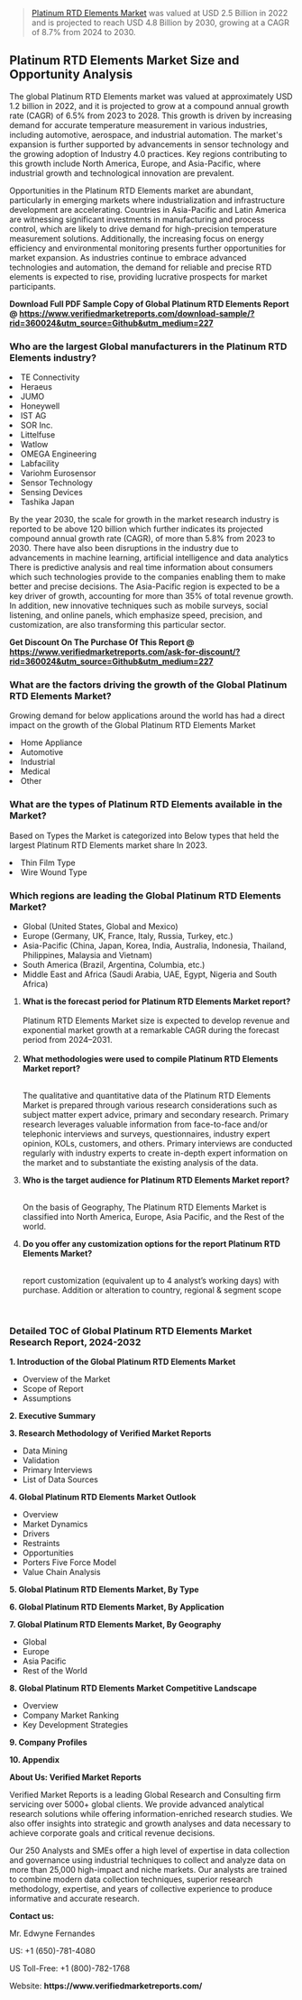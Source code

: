 <blockquote><p><p><a href="https://www.verifiedmarketreports.com/download-sample/?rid=360024&utm_source=Github&utm_medium=227" target="_blank">Platinum RTD Elements Market</a> was valued at USD 2.5 Billion in 2022 and is projected to reach USD 4.8 Billion by 2030, growing at a CAGR of 8.7% from 2024 to 2030.</p></blockquote><p><h2>Platinum RTD Elements Market Size and Opportunity Analysis</h2><p>The global Platinum RTD Elements market was valued at approximately USD 1.2 billion in 2022, and it is projected to grow at a compound annual growth rate (CAGR) of 6.5% from 2023 to 2028. This growth is driven by increasing demand for accurate temperature measurement in various industries, including automotive, aerospace, and industrial automation. The market's expansion is further supported by advancements in sensor technology and the growing adoption of Industry 4.0 practices. Key regions contributing to this growth include North America, Europe, and Asia-Pacific, where industrial growth and technological innovation are prevalent.</p><p>Opportunities in the Platinum RTD Elements market are abundant, particularly in emerging markets where industrialization and infrastructure development are accelerating. Countries in Asia-Pacific and Latin America are witnessing significant investments in manufacturing and process control, which are likely to drive demand for high-precision temperature measurement solutions. Additionally, the increasing focus on energy efficiency and environmental monitoring presents further opportunities for market expansion. As industries continue to embrace advanced technologies and automation, the demand for reliable and precise RTD elements is expected to rise, providing lucrative prospects for market participants.</p></p><p class=""><strong>Download Full PDF Sample Copy of Global Platinum RTD Elements Report @ <a href="https://www.verifiedmarketreports.com/download-sample/?rid=360024&amp;utm_source=Github&amp;utm_medium=227" target="_blank">https://www.verifiedmarketreports.com/download-sample/?rid=360024&amp;utm_source=Github&amp;utm_medium=227</a></strong></p><h3 id="" class="">Who are the largest Global manufacturers in the Platinum RTD Elements industry?</h3><p><li>TE Connectivity</li><li> Heraeus</li><li> JUMO</li><li> Honeywell</li><li> IST AG</li><li> SOR Inc.</li><li> Littelfuse</li><li> Watlow</li><li> OMEGA Engineering</li><li> Labfacility</li><li> Variohm Eurosensor</li><li> Sensor Technology</li><li> Sensing Devices</li><li> Tashika Japan</li></p><div class=""><div class="" dir="" data-message-author-role="" data-message-id="" data-message-model-slug=""><div class=""><div class=""><div class=""><div class="" dir="" data-message-author-role="" data-message-id="" data-message-model-slug=""><div class=""><div class=""><p>By the year 2030, the scale for growth in the market research industry is reported to be above 120 billion which further indicates its projected compound annual growth rate (CAGR), of more than 5.8% from 2023 to 2030. There have also been disruptions in the industry due to advancements in machine learning, artificial intelligence and data analytics There is predictive analysis and real time information about consumers which such technologies provide to the companies enabling them to make better and precise decisions. The Asia-Pacific region is expected to be a key driver of growth, accounting for more than 35% of total revenue growth. In addition, new innovative techniques such as mobile surveys, social listening, and online panels, which emphasize speed, precision, and customization, are also transforming this particular sector.</p><p><strong>Get Discount On The Purchase Of This Report @&nbsp; <a href="https://www.verifiedmarketreports.com/ask-for-discount/?rid=360024&amp;utm_source=Github&amp;utm_medium=227" target="_blank">https://www.verifiedmarketreports.com/ask-for-discount/?rid=360024&amp;utm_source=Github&amp;utm_medium=227</a></strong></p></div></div></div></div></div></div></div></div><h3 id="" class="">What are the factors driving the growth of the Global Platinum RTD Elements Market?</h3><p id="" class="">Growing demand for below applications around the world has had a direct impact on the growth of the Global Platinum RTD Elements Market</p><p id="" class=""><li>Home Appliance</li><li> Automotive</li><li> Industrial</li><li> Medical</li><li> Other</li></p><h3 id="" class="">What are the types of Platinum RTD Elements available in the Market?</h3><p id="" class="">Based on Types the Market is categorized into Below types that held the largest Platinum RTD Elements market share In 2023.</p><p id="" class=""><li>Thin Film Type</li><li> Wire Wound Type</li></p><h3 id="" class="">Which regions are leading the Global Platinum RTD Elements Market?</h3><ul><li>Global (United States, Global and Mexico)</li><li>Europe (Germany, UK, France, Italy, Russia, Turkey, etc.)</li><li>Asia-Pacific (China, Japan, Korea, India, Australia, Indonesia, Thailand, Philippines, Malaysia and Vietnam)</li><li>South America (Brazil, Argentina, Columbia, etc.)</li><li>Middle East and Africa (Saudi Arabia, UAE, Egypt, Nigeria and South Africa)</li></ul><p><ol><li><strong>What is the forecast period for Platinum RTD Elements Market report?<br /></strong><br /><span data-sheets-root="1" data-sheets-value="{&quot;1&quot;:2,&quot;2&quot;:&quot;XXXX size is expected to develop revenue and exponential market growth at a remarkable CAGR during the forecast period from 2024&ndash;2030.&quot;}" data-sheets-userformat="{&quot;2&quot;:12674,&quot;4&quot;:{&quot;1&quot;:2,&quot;2&quot;:16776960},&quot;10&quot;:2,&quot;11&quot;:0,&quot;15&quot;:&quot;Arial&quot;,&quot;16&quot;:12}">Platinum RTD Elements Market size is expected to develop revenue and exponential market growth at a remarkable CAGR during the forecast period from 2024&ndash;2031.</span><br /><br /></li><li><strong>What methodologies were used to compile Platinum RTD Elements Market report?<br /><br /></strong><p>The qualitative and quantitative data of the&nbsp;Platinum RTD Elements Market is prepared through various research considerations such as subject matter expert advice, primary and secondary research. Primary research leverages valuable information from face-to-face and/or telephonic interviews and surveys, questionnaires, industry expert opinion, KOLs, customers, and others. Primary interviews are conducted regularly with industry experts to create in-depth expert information on the market and to substantiate the existing analysis of the data.&nbsp;</p></li><li><strong>Who is the target audience for Platinum RTD Elements Market report?<br /><br /></strong><p>On the basis of Geography, The&nbsp;Platinum RTD Elements Market is classified into North America, Europe, Asia Pacific, and the Rest of the world.</p></li><li><strong>Do you offer any customization options for the report Platinum RTD Elements Market?<br /><br /></strong><p>report customization (equivalent up to 4 analyst&rsquo;s working days) with purchase. Addition or alteration to country, regional &amp; segment scope</p><p>&nbsp;</p></li></ol></p><h3 id="" class="">Detailed TOC of Global Platinum RTD Elements Market Research Report, 2024-2032</h3><p id="" class=""><strong>1. Introduction of the Global Platinum RTD Elements Market</strong></p><ul><li>Overview of the Market</li><li>Scope of Report</li><li>Assumptions</li></ul><p id="" class=""><strong>2. Executive Summary</strong></p><p id="" class=""><strong>3. Research Methodology of&nbsp;Verified Market Reports</strong></p><ul><li>Data Mining</li><li>Validation</li><li>Primary Interviews</li><li>List of Data Sources</li></ul><p id="" class=""><strong>4. Global Platinum RTD Elements Market Outlook</strong></p><ul><li>Overview</li><li>Market Dynamics</li><li>Drivers</li><li>Restraints</li><li>Opportunities</li><li>Porters Five Force Model</li><li>Value Chain Analysis</li></ul><p id="" class=""><strong>5. Global Platinum RTD Elements Market, By&nbsp;Type</strong></p><p id="" class=""><strong>6. Global Platinum RTD Elements Market, By Application</strong></p><p id="" class=""><strong>7. Global Platinum RTD Elements Market, By Geography</strong></p><ul><li>Global</li><li>Europe</li><li>Asia Pacific</li><li>Rest of the World</li></ul><p id="" class=""><strong>8. Global Platinum RTD Elements Market Competitive Landscape</strong></p><ul><li>Overview</li><li>Company Market Ranking</li><li>Key Development Strategies</li></ul><p id="" class=""><strong>9. Company Profiles</strong></p><p id="" class=""><strong>10. Appendix</strong></p><p id="" class=""><strong>About Us: Verified Market Reports</strong></p><p id="" class="">Verified Market Reports is a leading Global Research and Consulting firm servicing over 5000+ global clients. We provide advanced analytical research solutions while offering information-enriched research studies. We also offer insights into strategic and growth analyses and data necessary to achieve corporate goals and critical revenue decisions.</p><p id="" class="">Our 250 Analysts and SMEs offer a high level of expertise in data collection and governance using industrial techniques to collect and analyze data on more than 25,000 high-impact and niche markets. Our analysts are trained to combine modern data collection techniques, superior research methodology, expertise, and years of collective experience to produce informative and accurate research.</p><p id="" class=""><strong>Contact us:</strong></p><p id="" class="">Mr. Edwyne Fernandes</p><p id="" class="">US: +1 (650)-781-4080</p><p id="" class="">US Toll-Free: +1 (800)-782-1768</p><p id="" class="">Website: <a target="" data-test-app-aware-link=""><strong>https://www.verifiedmarketreports.com/</strong></a></p>
